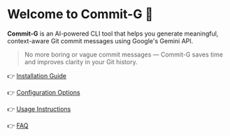 # Welcome to Commit-G 👋

**Commit-G** is an AI-powered CLI tool that helps you generate meaningful, context-aware Git commit messages using Google's Gemini API.

> No more boring or vague commit messages — Commit-G saves time and improves clarity in your Git history.

👉 [Installation Guide](installation.md)

👉 [Configuration Options](configuration.md)

👉 [Usage Instructions](usage.md)

👉 [FAQ](faq.md)
